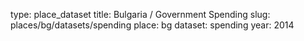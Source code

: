 type: place_dataset
title: Bulgaria / Government Spending
slug: places/bg/datasets/spending
place: bg
dataset: spending
year: 2014
